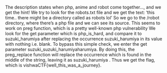 The description states when php, anime and robot come together..., and we get the hint!
We try to look for the robots.txt file and we get the text:
‘this time.. there might be a directory called as robots lol’
So we go to the /robot directory, where there’s a php file and we can see its source.
This seems to work on preg function, which is a pretty well-known php vulnerability 
We look for the get parameter which is php_is_hard, and compare it to suzuki_harumiya after replacing the occurrence suzuki_harumiya in its value with nothing i.e. blank. To bypass this simple check, we enter the get parameter suzuki_suzuki_harumiyaharumiya. By doing this, the preg_replace function will replace the occurrence which is found in the middle of the string, leaving it as suzuki_harumiya
.
Thus we get the flag, which is vishwaCTF{well_this_was_a_journey}.
